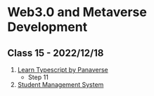 # Web3.0 and Metaverse Development

## Class 15 - 2022/12/18

1. [Learn Typescript by Panaverse](https://github.com/panaverse/learn-typescript)
   - Step 11
2. [Student Management System](https://github.com/hassan-ak/wmd-ts-student-management-system)
